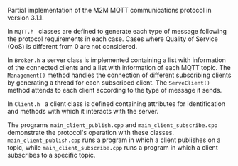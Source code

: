 Partial implementation of the M2M MQTT communications protocol in version 3.1.1.

In `MQTT.h ` classes are defined to generate each type of message following the protocol requirements in each case. Cases where Quality of Service (QoS) is different from 0 are not considered.

In `Broker.h` a server class is implemented containing a list with information of the connected clients and a list with information of each MQTT topic. The `Management()` method handles the connection of different subscribing clients by generating a thread for each subscribed client. The `ServeClient()` method attends to each client according to the type of message it sends.

In  `Client.h ` a client class is defined containing attributes for identification and methods with which it interacts with the server.

The programs  `main_client_publish.cpp` and `main_client_subscribe.cpp` demonstrate the protocol's operation with these classes. `main_client_publish.cpp` runs a program in which a client publishes on a topic, while `main_client_subscribe.cpp` runs a program in which a client subscribes to a specific topic.
